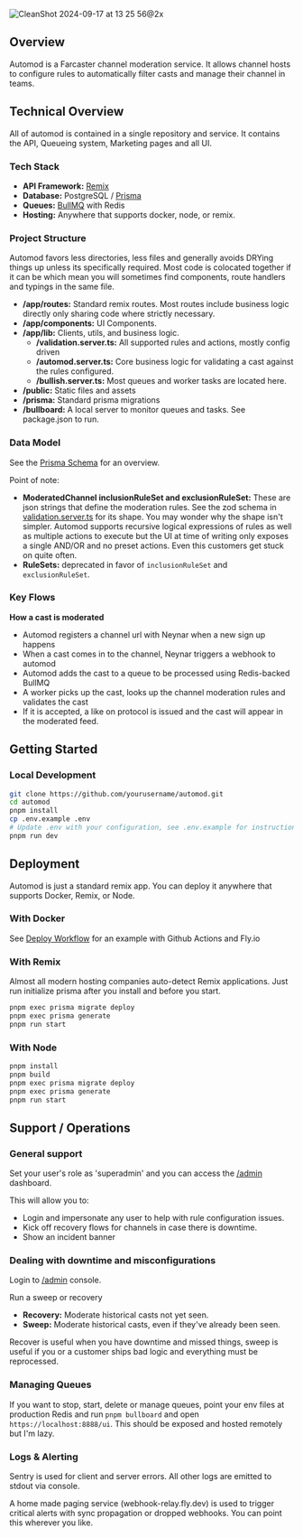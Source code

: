 ![CleanShot 2024-09-17 at 13 25 56@2x](https://github.com/user-attachments/assets/449a14a6-69c1-4d82-9678-21bb2585d3bb)

## Overview

Automod is a Farcaster channel moderation service. It allows channel hosts to configure rules to automatically filter casts and manage their channel in teams.

## Technical Overview

All of automod is contained in a single repository and service. It contains the API, Queueing system, Marketing pages and all UI.

### Tech Stack

- **API Framework:** [Remix](https://remix.run)
- **Database:** PostgreSQL / [Prisma](https://www.prisma.io)
- **Queues:** [BullMQ](https://docs.bullmq.io/) with Redis
- **Hosting:** Anywhere that supports docker, node, or remix.

### Project Structure

Automod favors less directories, less files and generally avoids DRYing things up unless its specifically required. Most code is colocated together if it can be which mean you will sometimes find components, route handlers and typings in the same file.

- **/app/routes:** Standard remix routes. Most routes include business logic directly only sharing code where strictly necessary.
- **/app/components:** UI Components.
- **/app/lib:** Clients, utils, and business logic.
  - **/validation.server.ts:** All supported rules and actions, mostly config driven
  - **/automod.server.ts:** Core business logic for validating a cast against the rules configured.
  - **/bullish.server.ts:** Most queues and worker tasks are located here.
- **/public:** Static files and assets
- **/prisma:** Standard prisma migrations
- **/bullboard:** A local server to monitor queues and tasks. See package.json to run.

### Data Model

See the [Prisma Schema](./prisma/schema.prisma) for an overview.

Point of note:
- **ModeratedChannel inclusionRuleSet and exclusionRuleSet:** These are json strings that define the moderation rules. See the zod schema in [validation.server.ts](/app/lib/validation.server.ts) for its shape. You may wonder why the shape isn't simpler. Automod supports recursive logical expressions of rules as well as multiple actions to execute but the UI at time of writing only exposes a single AND/OR and no preset actions. Even this customers get stuck on quite often.
- **RuleSets:** deprecated in favor of `inclusionRuleSet` and `exclusionRuleSet`.

### Key Flows

**How a cast is moderated**

- Automod registers a channel url with Neynar when a new sign up happens
- When a cast comes in to the channel, Neynar triggers a webhook to automod
- Automod adds the cast to a queue to be processed using Redis-backed BullMQ
- A worker picks up the cast, looks up the channel moderation rules and validates the cast
- If it is accepted, a like on protocol is issued and the cast will appear in the moderated feed.

## Getting Started

### Local Development

```sh
git clone https://github.com/yourusername/automod.git
cd automod
pnpm install
cp .env.example .env
# Update .env with your configuration, see .env.example for instructions
pnpm run dev
```

## Deployment

Automod is just a standard remix app. You can deploy it anywhere that supports Docker, Remix, or Node.

### With Docker

See [Deploy Workflow](.github/workflows/deploy.yml) for an example with Github Actions and Fly.io

### With Remix

Almost all modern hosting companies auto-detect Remix applications. Just run initialize prisma after you install and before you start.

```sh
pnpm exec prisma migrate deploy
pnpm exec prisma generate
pnpm run start
```

### With Node

```sh
pnpm install
pnpm build
pnpm exec prisma migrate deploy
pnpm exec prisma generate
pnpm run start
```

## Support / Operations

### General support

Set your user's role as 'superadmin' and you can access the [/admin](https://automod.sh/~/admin) dashboard.

This will allow you to:

- Login and impersonate any user to help with rule configuration issues.
- Kick off recovery flows for channels in case there is downtime.
- Show an incident banner

### Dealing with downtime and misconfigurations

Login to [/admin](https://automod.sh/~/admin) console.

Run a sweep or recovery

- **Recovery:** Moderate historical casts not yet seen.
- **Sweep:** Moderate historical casts, even if they've already been seen.

Recover is useful when you have downtime and missed things, sweep is useful if you or a customer ships bad logic and everything must be reprocessed.

### Managing Queues

If you want to stop, start, delete or manage queues, point your env files at production Redis and run `pnpm bullboard` and open `https://localhost:8888/ui`. This should be exposed and hosted remotely but I'm lazy.

### Logs & Alerting

Sentry is used for client and server errors. All other logs are emitted to stdout via console.

A home made paging service (webhook-relay.fly.dev) is used to trigger critical alerts with sync propagation or dropped webhooks. You can point this wherever you like.
